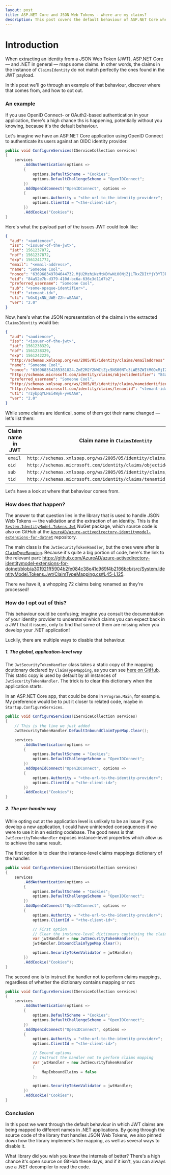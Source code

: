 ```yaml
---
layout: post
title: ASP.NET Core and JSON Web Tokens - where are my claims?
description: This post covers the default behaviour of ASP.NET Core when dealing when JWTs, where it comes from, and how to opt out of it.
---
```


# Introduction

When extracting an identity from a JSON Web Token (JWT), ASP.NET Core &mdash; and .NET in general &mdash; maps some claims. In other words, the claims in the instance of `ClaimsIdentity` do not match perfectly the ones found in the JWT payload.

In this post we'll go through an example of that behaviour, discover where that comes from, and how to opt out.

### An example

If you use OpenID Connect- or OAuth2-based authentication in your application, there's a high chance ths is happening, potentially without you knowing, because it's the default behaviour.

Let's imagine we have an ASP.NET Core application using OpenID Connect to authenticate its users against an OIDC identity provider.

```csharp
public void ConfigureServices(IServiceCollection services)
{
    services
        .AddAuthentication(options =>
        {
            options.DefaultScheme = "Cookies";
            options.DefaultChallengeScheme = "OpenIDConnect";
        })
        .AddOpenIdConnect("OpenIDConnect", options =>
        {
            options.Authority = "<the-url-to-the-identity-provider>";
            options.ClientId = "<the-client-id>";
        })
        .AddCookie("Cookies");
}
```

Here's what the payload part of the issues JWT could look like:

```json
{
  "aud": "<audience>",
  "iss": "<issuer-of-the-jwt>",
  "iat": 1561237872,
  "nbf": 1561237872,
  "exp": 1561241772,
  "email": "<email-address>",
  "name": "Someone Cool",
  "nonce": "636968349704644732.MjU2MzhiNzMtNDYwNi00NjZjLTkxZDItYjY3YTJkZDMzMzk0ODMyYzQxYzItNmRmNi00NmFiLThiMzItN2QxYjZkNzg5YjE4",
  "oid": "84a52e7b-d379-410d-bc6a-636c3d11d7b2",
  "preferred_username": "Someone Cool",
  "sub": "<some-opaque-identifier>",
  "tid": "<tenant-id>",
  "uti": "bGsQjxNN_UWE-Z2h-wEAAA",
  "ver": "2.0"
}
```

Now, here's what the JSON representation of the claims in the extracted `ClaimsIdentity` would be:

```json
{
  "aud": "<audience>",
  "iss": "<issuer-of-the-jwt>",
  "iat": 1561238329,
  "nbf": 1561238329,
  "exp": 1561242229,
  "http://schemas.xmlsoap.org/ws/2005/05/identity/claims/emailaddress": "<email-address>",
  "name": "Someone Cool",
  "nonce": "636968354285381824.ZmE2M2Y2NWItZjc5NS00NTc3LWE5ZWItMGQxMjI2MjYwNjgyODI3Yjg1NTItYWMzYS00MDE3LThkMjctZjBkZDRkZmExOWI1",
  "http://schemas.microsoft.com/identity/claims/objectidentifier": "84a52e7b-d379-410d-bc6a-636c3d11d7b2",
  "preferred_username": "Someone Cool",
  "http://schemas.xmlsoap.org/ws/2005/05/identity/claims/nameidentifier": "<some-opaque-identifier>",
  "http://schemas.microsoft.com/identity/claims/tenantid": "<tenant-id>",
  "uti": "rzybpqYLHEi4Wyk-yv0AAA",
  "ver": "2.0"
}
```

While some claims are identical, some of them got their name changed &mdash; let's list them:

| Claim name in JWT | Claim name in `ClaimsIdentity`                                         |
|-------------------|------------------------------------------------------------------------|
| `email`           | `http://schemas.xmlsoap.org/ws/2005/05/identity/claims/emailaddress`   |
| `oid`             | `http://schemas.microsoft.com/identity/claims/objectidentifier`        |
| `sub`             | `http://schemas.xmlsoap.org/ws/2005/05/identity/claims/nameidentifier` |
| `tid`             | `http://schemas.microsoft.com/identity/claims/tenantid`                |

Let's have a look at where that behaviour comes from.

### How does that happen?

The answer to that question lies in the library that is used to handle JSON Web Tokens &mdash; the validation and the extraction of an identity. This is the [`System.IdentityModel.Tokens.Jwt`](https://www.nuget.org/packages/System.IdentityModel.Tokens.Jwt/) NuGet package, which source code is also on GitHub at the [`AzureAD/azure-activedirectory-identitymodel-extensions-for-dotnet`](https://github.com/AzureAD/azure-activedirectory-identitymodel-extensions-for-dotnet/tree/dev/src/System.IdentityModel.Tokens.Jwt) repository.

The main class is the `JwtSecurityTokenHandler`, but the ones were after is [`ClaimTypeMapping`](https://github.com/AzureAD/azure-activedirectory-identitymodel-extensions-for-dotnet/blob/dev/src/System.IdentityModel.Tokens.Jwt/ClaimTypeMapping.cs). Because it's quite a big portion of code, here's the link to the relevant part: <https://github.com/AzureAD/azure-activedirectory-identitymodel-extensions-for-dotnet/blob/a301921ff5904b2fe084c38e41c969f4b2166bcb/src/System.IdentityModel.Tokens.Jwt/ClaimTypeMapping.cs#L45-L125>.

There we have it, a whopping 72 claims being renamed as they're processed!

### How do I opt out of this?

This behaviour could be confusing; imagine you consult the documentation of your identity provider to understand which claims you can expect back in a JWT that it issues, only to find that some of them are missing when you develop your .NET application!

Luckily, there are multiple ways to disable that behaviour.

##### 1. The global, application-level way

The `JwtSecurityTokenHandler` class takes a static copy of the mapping dcutionary declared by `ClaimTypeMapping`, as you can see [here on GitHub](https://github.com/AzureAD/azure-activedirectory-identitymodel-extensions-for-dotnet/blob/a301921ff5904b2fe084c38e41c969f4b2166bcb/src/System.IdentityModel.Tokens.Jwt/JwtSecurityTokenHandler.cs#L57-L60). This static copy is used by default by all instances of `JwtSecurityTokenHandler`. The trick is to clear this dictionary when the application starts.

In an ASP.NET Core app, that could be done in `Program.Main`, for example. My preference would be to put it closer to related code, maybe in `Startup.ConfigureServices`.

```csharp
public void ConfigureServices(IServiceCollection services)
{
    // This is the line we just added
    JwtSecurityTokenHandler.DefaultInboundClaimTypeMap.Clear();

    services
        .AddAuthentication(options =>
        {
            options.DefaultScheme = "Cookies";
            options.DefaultChallengeScheme = "OpenIDConnect";
        })
        .AddOpenIdConnect("OpenIDConnect", options =>
        {
            options.Authority = "<the-url-to-the-identity-provider>";
            options.ClientId = "<the-client-id>";
        })
        .AddCookie("Cookies");
}
```

##### 2. The per-handler way

While opting out at the application level is unlikely to be an issue if you develop a new application, t could have unintended consequences if we were to use it in an existing codebase. The good news is that `JwtSecurityTokenHandler` exposes instance-level properties which allow us to achieve the same result.

The first option is to clear the instance-level claims mappings dictionary of the handler:

```csharp
public void ConfigureServices(IServiceCollection services)
{
    services
        .AddAuthentication(options =>
        {
            options.DefaultScheme = "Cookies";
            options.DefaultChallengeScheme = "OpenIDConnect";
        })
        .AddOpenIdConnect("OpenIDConnect", options =>
        {
            options.Authority = "<the-url-to-the-identity-provider>";
            options.ClientId = "<the-client-id>";

            // First option
            // Clear the instance-level dictionary containing the claims mappings
            var jwtHandler = new JwtSecurityTokenHandler();
            jwtHandler.InboundClaimTypeMap.Clear();

            options.SecurityTokenValidator = jwtHandler;
        })
        .AddCookie("Cookies");
}
```

The second one is to instruct the handler not to perform claims mappings, regardless of whether the dictionary contains mapping or not:

```csharp
public void ConfigureServices(IServiceCollection services)
{
    services
        .AddAuthentication(options =>
        {
            options.DefaultScheme = "Cookies";
            options.DefaultChallengeScheme = "OpenIDConnect";
        })
        .AddOpenIdConnect("OpenIDConnect", options =>
        {
            options.Authority = "<the-url-to-the-identity-provider>";
            options.ClientId = "<the-client-id>";

            // Second options
            // Instruct the handler not to perform claims mapping
            var jwtHandler = new JwtSecurityTokenHandler
            {
                MapInboundClaims = false
            };

            options.SecurityTokenValidator = jwtHandler;
        })
        .AddCookie("Cookies");
}
```

### Conclusion

In this post we went through the default behaviour in which JWT claims are being mapped to different names in .NET applications. By going through the source code of the library that handles JSON Web Tokens, we also pinned down how the library implements the mapping, as well as several ways to disable it.

What library did you wish you knew the internals of better? There's a high chance it's open source on GitHub these days, and if it isn't, you can always use a .NET decompiler to read the code.
